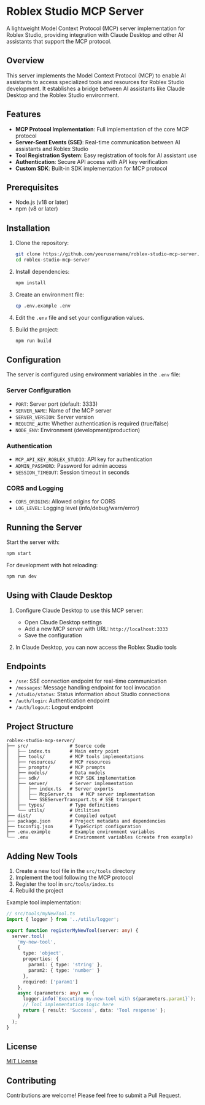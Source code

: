 # Roblex Studio MCP Server

A lightweight Model Context Protocol (MCP) server implementation for Roblex Studio, providing integration with Claude Desktop and other AI assistants that support the MCP protocol.

## Overview

This server implements the Model Context Protocol (MCP) to enable AI assistants to access specialized tools and resources for Roblex Studio development. It establishes a bridge between AI assistants like Claude Desktop and the Roblex Studio environment.

## Features

- **MCP Protocol Implementation**: Full implementation of the core MCP protocol
- **Server-Sent Events (SSE)**: Real-time communication between AI assistants and Roblex Studio
- **Tool Registration System**: Easy registration of tools for AI assistant use
- **Authentication**: Secure API access with API key verification
- **Custom SDK**: Built-in SDK implementation for MCP protocol

## Prerequisites

- Node.js (v18 or later)
- npm (v8 or later)

## Installation

1. Clone the repository:
   ```bash
   git clone https://github.com/yourusername/roblex-studio-mcp-server.git
   cd roblex-studio-mcp-server
   ```

2. Install dependencies:
   ```bash
   npm install
   ```

3. Create an environment file:
   ```bash
   cp .env.example .env
   ```

4. Edit the `.env` file and set your configuration values.

5. Build the project:
   ```bash
   npm run build
   ```

## Configuration

The server is configured using environment variables in the `.env` file:

### Server Configuration
- `PORT`: Server port (default: 3333)
- `SERVER_NAME`: Name of the MCP server
- `SERVER_VERSION`: Server version
- `REQUIRE_AUTH`: Whether authentication is required (true/false)
- `NODE_ENV`: Environment (development/production)

### Authentication
- `MCP_API_KEY_ROBLEX_STUDIO`: API key for authentication
- `ADMIN_PASSWORD`: Password for admin access
- `SESSION_TIMEOUT`: Session timeout in seconds

### CORS and Logging
- `CORS_ORIGINS`: Allowed origins for CORS
- `LOG_LEVEL`: Logging level (info/debug/warn/error)

## Running the Server

Start the server with:

```bash
npm start
```

For development with hot reloading:

```bash
npm run dev
```

## Using with Claude Desktop

1. Configure Claude Desktop to use this MCP server:
   - Open Claude Desktop settings
   - Add a new MCP server with URL: `http://localhost:3333`
   - Save the configuration

2. In Claude Desktop, you can now access the Roblex Studio tools

## Endpoints

- `/sse`: SSE connection endpoint for real-time communication
- `/messages`: Message handling endpoint for tool invocation
- `/studio/status`: Status information about Studio connections
- `/auth/login`: Authentication endpoint
- `/auth/logout`: Logout endpoint

## Project Structure

```
roblex-studio-mcp-server/
├── src/               # Source code
│   ├── index.ts       # Main entry point
│   ├── tools/         # MCP tools implementations
│   ├── resources/     # MCP resources
│   ├── prompts/       # MCP prompts
│   ├── models/        # Data models
│   ├── sdk/           # MCP SDK implementation
│   ├── server/        # Server implementation
│   │   ├── index.ts   # Server exports
│   │   ├── McpServer.ts   # MCP server implementation
│   │   └── SSEServerTransport.ts # SSE transport
│   ├── types/         # Type definitions
│   └── utils/         # Utilities
├── dist/              # Compiled output
├── package.json       # Project metadata and dependencies
├── tsconfig.json      # TypeScript configuration
├── .env.example       # Example environment variables
└── .env               # Environment variables (create from example)
```

## Adding New Tools

1. Create a new tool file in the `src/tools` directory
2. Implement the tool following the MCP protocol
3. Register the tool in `src/tools/index.ts`
4. Rebuild the project

Example tool implementation:

```typescript
// src/tools/myNewTool.ts
import { logger } from '../utils/logger';

export function registerMyNewTool(server: any) {
  server.tool(
    'my-new-tool',
    {
      type: 'object',
      properties: {
        param1: { type: 'string' },
        param2: { type: 'number' }
      },
      required: ['param1']
    },
    async (parameters: any) => {
      logger.info(`Executing my-new-tool with ${parameters.param1}`);
      // Tool implementation logic here
      return { result: 'Success', data: 'Tool response' };
    }
  );
}
```

## License

[MIT License](LICENSE)

## Contributing

Contributions are welcome! Please feel free to submit a Pull Request.